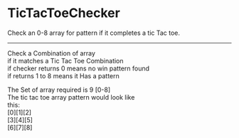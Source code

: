 # TicTacToeChecker
Check an 0-8 array for pattern if it completes a tic Tac toe.

-----------------------------------------------------------------
      
Check a Combination of array      
if it matches a Tic Tac Toe Combination      
if checker returns 0 means no win pattern found      
if returns 1 to 8 means it Has a pattern      
      
The Set of array required is 9 [0-8]      
The tic tac toe  array pattern would look like       
this:      
	[0][1][2]      
	[3][4][5]      
	[6][7][8]      
